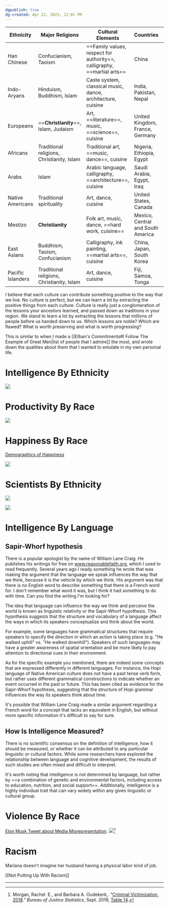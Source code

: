 ```yaml
---
dgpublish: true
dg-created: Apr 22, 2023, 12:01 PM
---
```


| Ethnicity         | Major Religions                            | Cultural Elements                                               | Countries                         | Population Estimate |
|-------------------|--------------------------------------------|-----------------------------------------------------------------|-----------------------------------|---------------------|
| Han Chinese       | Confucianism, Taoism                       | ==Family values, respect for authority==, calligraphy, ==martial arts== | China                             | Over 1.3 billion    |
| Indo-Aryans       | Hinduism, Buddhism, Islam                  | Caste system, classical music, dance, architecture, cuisine     | India, Pakistan, Nepal            | Over 1.7 billion    |
| Europeans         | ==**Christianity**==, Islam, Judaism               | Art, ==literature==, music, ==science==, cuisine                        | United Kingdom, France, Germany   | Over 700 million    |
| Africans          | Traditional religions, Christianity, Islam | Traditional art, ==music, dance==, cuisine                          | Nigeria, Ethiopia, Egypt          | Over 1.3 billion    |
| Arabs             | Islam                                      | Arabic language, calligraphy, ==architecture==, cuisine             | Saudi Arabia, Egypt, Iraq         | Over 400 million    |
| Native Americans  | Traditional spirituality                   | Art, dance, cuisine                                             | United States, Canada             | Over 5 million      |
| Mestizo           | **Christianity**                               | Folk art, music, dance, ==hard work, cuisine==                                 | Mexico, Central and South America | Over 160 million    |
| East Asians       | Buddhism, Taoism, Confucianism             | Calligraphy, ink painting, ==martial arts==, cuisine                | China, Japan, South Korea         | Over 1.6 billion    |
| Pacific Islanders | Traditional religions, Christianity, Islam | Art, dance, cuisine                                             | Fiji, Samoa, Tonga                | Over 10 million     |

I believe that each culture can contribute something positive to the way that we live. No culture is perfect, but we can learn a lot by extracting the positive things from each culture. Culture is really just a conglomeration of the lessons your ancestors learned, and passed down as traditions in your region. We stand to learn a lot by extracting the lessons that millions of people before us handed down to us. Which lessons are noble? Which are flawed? What is worth preserving and what is worth progressing?

This is similar to when I made a [[Ethan's Commitments#I Follow The Example of Great Men|list of people that I admire]] the most, and wrote down the qualities about them that I wanted to emulate in my own personal life.

# Intelligence By Ethnicity

![](https://static.wikia.nocookie.net/psychology/images/8/88/Sketch-4race-transparent.png/revision/latest?cb=20060222182408)

# Productivity By Race

![](https://www.conference-board.org/images/products/data/COW-Productivity-847.png)

# Happiness By Race

[Demographics of Happiness](https://www.xminstitute.com/blog/demographics-of-happiness/)

![](https://www.qualtrics.com/m/www.xminstitute.com/wp-content/uploads/2016/11/blog-7.png)

# Scientists By Ethnicity

![](https://qph.cf2.quoracdn.net/main-qimg-483f2307d1259e835cdcdc6537f58393.webp)

![](https://www.incimages.com/uploaded_files/inlineimage/630x0/9-types-of-intelligence-infographic_29626.png)

# Intelligence By Language

## Sapir-Whorf hypothesis

There is a popular apologist by the name of William Lane Craig. He publishes his writings for free on www.reasonablefaith.org, which I used to read frequently. Several years ago I ready something he wrote that was making the argument that the language we speak influences the way that we think, because it is the vehicle by which we think. His argument was that there is no English word to describe something that there is a French word for. I don't remember what word it was, but I think it had something to do with time. Can you find the writing I'm looking for?

The idea that language can influence the way we think and perceive the world is known as linguistic relativity or the Sapir-Whorf hypothesis. This hypothesis suggests that the structure and vocabulary of a language affect the ways in which its speakers conceptualize and think about the world.

For example, some languages have grammatical structures that require speakers to specify the direction in which an action is taking place (e.g. "He walked uphill" vs. "He walked downhill"). Speakers of such languages may have a greater awareness of spatial orientation and be more likely to pay attention to directional cues in their environment.

As for the specific example you mentioned, there are indeed some concepts that are expressed differently in different languages. For instance, the Hopi language of Native American culture does not have a past tense verb form, but rather uses different grammatical constructions to indicate whether an event occurred in the past or future. This has been cited as evidence for the Sapir-Whorf hypothesis, suggesting that the structure of Hopi grammar influences the way its speakers think about time.

It's possible that William Lane Craig made a similar argument regarding a French word for a concept that lacks an equivalent in English, but without more specific information it's difficult to say for sure.

## How Is Intelligence Measured?

There is no scientific consensus on the definition of intelligence, how it should be measured, or whether it can be attributed to any particular linguistic or cultural factors. While some researchers have explored the relationship between language and cognitive development, the results of such studies are often mixed and difficult to interpret.

It's worth noting that intelligence is not determined by language, but rather by ==a combination of genetic and environmental factors, including access to education, nutrition, and social support==. Additionally, intelligence is a highly individual trait that can vary widely within any given linguistic or cultural group.

# Violence By Race
[Elon Musk Tweet about Media Misrepresentation](https://www.facebook.com/reel/1180030436022550?fs=e&s=TIeQ9V&mibextid=0NULKw).
![](https://i.imgur.com/eoVcf5n.jpg)[^1]

# Racism

Mariana doesn't imagine her husband having a physical labor kind of job.

[[Not Putting Up With Racism]]

---
[^1]: Morgan, Rachel  E., and Barbara A. Oudekerk,. “[Criminal Victimization, 2018](bjs.ojp.gov/library/publications/criminal-victimization-2018.).” _Bureau of Justice Statistics_, Sept. 2019, [Table 14](https://bjs.ojp.gov/content/pub/pdf/cv18.pdf#page=13).
